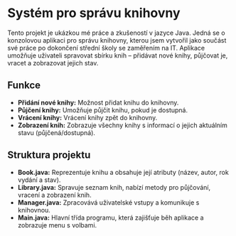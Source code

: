 <h1>Systém pro správu knihovny</h1>

<p>Tento projekt je ukázkou mé práce a zkušeností v jazyce Java. Jedná se o konzolovou aplikaci pro správu knihovny, 
kterou jsem vytvořil jako součást své práce po dokončení střední školy se zaměřením na IT. Aplikace umožňuje uživateli 
spravovat sbírku knih – přidávat nové knihy, půjčovat je, vracet a zobrazovat jejich stav.</p>

<h2>Funkce</h2>
<ul>
    <li><strong>Přidání nové knihy:</strong> Možnost přidat knihu do knihovny.</li>
    <li><strong>Půjčení knihy:</strong> Umožňuje půjčit knihu, pokud je dostupná.</li>
    <li><strong>Vrácení knihy:</strong> Vrácení knihy zpět do knihovny.</li>
    <li><strong>Zobrazení knih:</strong> Zobrazuje všechny knihy s informací o jejich aktuálním stavu (půjčená/dostupná).</li>
</ul>

<h2>Struktura projektu</h2>
<ul>
    <li><strong>Book.java:</strong> Reprezentuje knihu a obsahuje její atributy (název, autor, rok vydání a stav).</li>
    <li><strong>Library.java:</strong> Spravuje seznam knih, nabízí metody pro půjčování, vracení a zobrazení knih.</li>
    <li><strong>Manager.java:</strong> Zpracovává uživatelské vstupy a komunikuje s knihovnou.</li>
    <li><strong>Main.java:</strong> Hlavní třída programu, která zajišťuje běh aplikace a zobrazuje menu s volbami.</li>
</ul>
